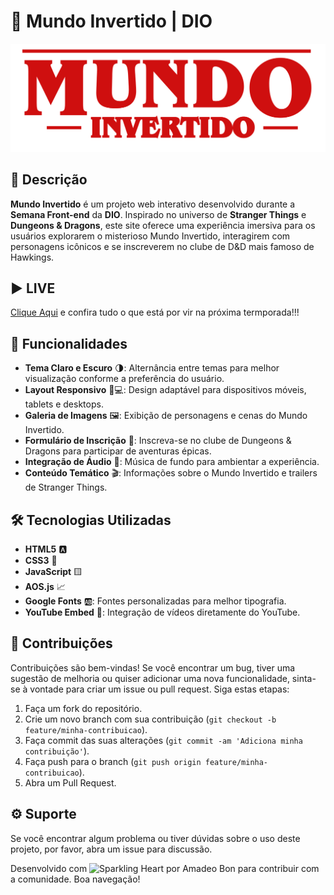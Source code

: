# 🌌 Mundo Invertido | DIO

![Logo Mundo Invertido](assets/images/banner/logo.svg)

## 📖 Descrição

**Mundo Invertido** é um projeto web interativo desenvolvido durante a **Semana Front-end** da **DIO**. Inspirado no universo de **Stranger Things** e **Dungeons & Dragons**, este site oferece uma experiência imersiva para os usuários explorarem o misterioso Mundo Invertido, interagirem com personagens icônicos e se inscreverem no clube de D&D mais famoso de Hawkings.

## ▶ LIVE

<a href="https://dio-mundo-invertido.vercel.app/" target="_blank">Clique Aqui</a> e confira tudo o que está por vir na próxima termporada!!!

## 🚀 Funcionalidades

- **Tema Claro e Escuro** 🌗: Alternância entre temas para melhor visualização conforme a preferência do usuário.
- **Layout Responsivo** 📱💻: Design adaptável para dispositivos móveis, tablets e desktops.
- **Galeria de Imagens** 🖼️: Exibição de personagens e cenas do Mundo Invertido.
- **Formulário de Inscrição** 📝: Inscreva-se no clube de Dungeons & Dragons para participar de aventuras épicas.
- **Integração de Áudio** 🎵: Música de fundo para ambientar a experiência.
- **Conteúdo Temático** 🎬: Informações sobre o Mundo Invertido e trailers de Stranger Things.

## 🛠️ Tecnologias Utilizadas

- **HTML5** 🅰️
- **CSS3** 🎨
- **JavaScript** 🟨
- **AOS.js** 📈
- **Google Fonts** 🆎: Fontes personalizadas para melhor tipografia.
- **YouTube Embed** 🎥: Integração de vídeos diretamente do YouTube.

## 🤝 Contribuições

Contribuições são bem-vindas! Se você encontrar um bug, tiver uma sugestão de melhoria ou quiser adicionar uma nova funcionalidade, sinta-se à vontade para criar um issue ou pull request. Siga estas etapas:

1. Faça um fork do repositório.
2. Crie um novo branch com sua contribuição (`git checkout -b feature/minha-contribuicao`).
3. Faça commit das suas alterações (`git commit -am 'Adiciona minha contribuição'`).
4. Faça push para o branch (`git push origin feature/minha-contribuicao`).
5. Abra um Pull Request.

## ⚙ Suporte

Se você encontrar algum problema ou tiver dúvidas sobre o uso deste projeto, por favor, abra um issue para discussão.

Desenvolvido com <img src="https://raw.githubusercontent.com/Tarikul-Islam-Anik/Animated-Fluent-Emojis/master/Emojis/Smilies/Sparkling%20Heart.png" alt="Sparkling Heart" width="25" height="25" /> por Amadeo Bon para contribuir com a comunidade. Boa navegação!

